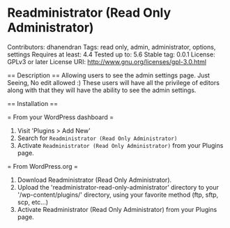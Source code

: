 # Readministrator (Read Only Administrator)
Contributors: dhanendran
Tags: read only, admin, administrator, options, settings
Requires at least: 4.4
Tested up to: 5.6
Stable tag: 0.0.1
License: GPLv3 or later
License URI: <a href="http://www.gnu.org/licenses/gpl-3.0.html">http://www.gnu.org/licenses/gpl-3.0.html</a>

== Description ==
Allowing users to see the admin settings page. Just Seeing, No edit allowed :) These users will have all the privilege of editors along with that they will have the ability to see the admin settings.

== Installation ==

= From your WordPress dashboard =

1. Visit 'Plugins > Add New'
2. Search for `Readministrator (Read Only Administrator)`
3. Activate `Readministrator (Read Only Administrator)` from your Plugins page.

= From WordPress.org =

1. Download Readministrator (Read Only Administrator).
2. Upload the 'readministrator-read-only-administrator' directory to your '/wp-content/plugins/' directory, using your favorite method (ftp, sftp, scp, etc...)
3. Activate Readministrator (Read Only Administrator) from your Plugins page.
